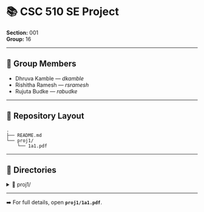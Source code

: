 # 📚 CSC 510 SE Project  
**Section:** 001  
**Group:** 16  

---

## 👥 Group Members  
- Dhruva Kamble — *dkamble*  
- Rishitha Ramesh — *rsramesh*  
- Rujuta Budke — *rabudke*  

---

## 📂 Repository Layout  
```
.
├── README.md
└── proj1/
    └── 1a1.pdf
```

---

## 📁 Directories  

<details>
<summary>📁 proj1/</summary>

Our submission is in:  
```
proj1/1a1.pdf
```

### 📑 What’s Inside  
- **Stakeholders** → Primary, secondary, and additional roles (LLM brainstorming).  
- **Biases** → At least 5 examples of stakeholder conflicts (e.g., speed vs security).  
- **Prompt Reflection** → Zero-shot vs careful prompting, with a comparison table.  
- **Use Cases** → 10 detailed cases (Preconditions, Main Flow, Subflows, Alternatives).  

</details>  

---

➡️ For full details, open **`proj1/1a1.pdf`**.  
